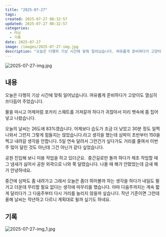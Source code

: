 ```yaml
---
title: "2025-07-27"
tags:
created: 2025-07-27 08:32:57
updated: 2025-07-27 08:32:57
categories:
  - 러닝
  - 기록
date: 2025-07-27
image: /images/2025-07-27-img.jpg
description: "오늘은 다행히 기상 시간에 맞춰 일어났습니다. 여유롭게 준비하다가 고양이도 열심히 쓰다듬어 주었습니다. 물을 마시고 어제처럼 포카리 스웨트를 가져갈까 하다가 귀찮아서 미리 뱃속에 좀 집어 넣고 나왔습니다. 오늘의 날씨는 26도에 83%였습니다. 어제보다 습도가 조금 더 낮았고 30분 정"
---
```


![2025-07-27-img.jpg](/images/2025-07-27-img.jpg)
 
 

## 내용

오늘은 다행히 기상 시간에 맞춰 일어났습니다. 여유롭게 준비하다가 고양이도 열심히 쓰다듬어 주었습니다. 

물을 마시고 어제처럼 포카리 스웨트를 가져갈까 하다가 귀찮아서 미리 뱃속에 좀 집어 넣고 나왔습니다.

오늘의 날씨는 26도에 83%였습니다. 어제보다 습도가 조금 더 낮았고 30분 정도 일찍 나와서 그런지 그렇게 힘들지는 않았습니다.라고 생각을 했는데 심박이 초반부터 150을 찍고 내려갈 생각을 안합니다. 5일 연속 달려서 그런건가 싶다가도 거리를 줄여서 이번주 많이 달린 것도 아닌데 그건 아닌거 같다 싶었습니다.

공원 진입해 보니 미용 작업을 하고 있더군요.  중간길로만 돌까 하다가 제초 작업할 때 그 냄새가 싫어서 공원 외곽으로 나와 쭉 달렸습니다. 나올 때 해가 안떴었는데 금새 해가 안녕하네요.

중간에 심박도 좀 내려가고 그래서 오늘은 좀더 뛰어볼까 하는 생각을 하다가 내일도 뛸거고 더운데 무리할 필요 없다는 생각에 마무리를 했습니다. 아마 다음주까지는 계속 짧게 달리다가 그 다음주부터 다시 거리를 늘리지 않을까 싶습니다. 작년 기준이면 그런데 올해 날씨는 작년하고 다르니 계획대로 될까 싶기도 하네요.

## 기록

 
 ![2025-07-27-img_1.jpg](/images/2025-07-27-img_1.jpg)
